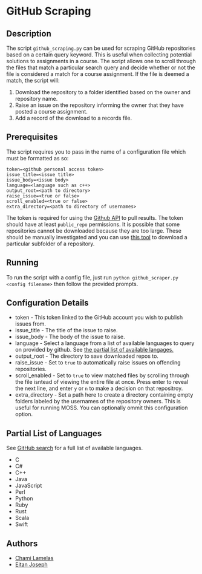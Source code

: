 # GitHub Scraping 

## Description

The script `github_scraping.py` can be used for scraping GitHub repositories based on a certain query keyword. This is useful when collecting potential solutions to assignments in a course. The script allows one to scroll through the files that match a particular search query and decide whether or not the file is considered a match for a course assignment. If the file is deemed a match, the script will: 

1. Download the repository to a folder identified based on the owner and repository name.
2. Raise an issue on the repository informing the owner that they have posted a course assignment.
3. Add a record of the download to a records file. 

## Prerequisites

The script requires you to pass in the name of a configuration file which must be formatted as so: 

```
token=<github personal access token> 
issue_title=<issue title>
issue_body=<issue body> 
language=<language such as c++>
output_root=<path to directory> 
raise_issue=<true or false> 
scroll_enabled=<true or false>
extra_directory=<path to directory of usernames>
```

The token is required for using the [Github API](https://docs.github.com/en/rest/search#search-code) to pull results. The token should have at least `public_repo` permissions. It is possible that some repositories cannot be downloaded because they are too large. These should be manually investigated and you can use [this tool](https://download-directory.github.io/) to download a particular subfolder of a repository. 

## Running

To run the script with a config file, just run `python github_scraper.py <config filename>` then follow the provided prompts. 

## Configuration Details
- token - This token linked to the GitHub account you wish to publish issues from.
- issue_title - The title of the issue to raise.
- issue_body - The body of the issue to raise.
- language - Select a language from a list of available languages to query on provided by github. See [the partial list of available langages.](#partial-list-of-languages)
- output_root - The directory to save downloaded repos to.
- raise_issue - Set to `true` to automatically raise issues on offending repositories.
- scroll_enabled - Set to `true` to view matched files by scrolling through the file isntead of viewing the entire file at once. Press enter to reveal the next line, and enter `y` or `n` to make a decision on that repositroy.
- extra_directory - Set a path here to create a directory containing empty folders labeled by the usernames of the repository owners. This is useful for running MOSS. You can optionally ommit this configuration option.

## Partial List of Languages
See [GitHub search](https://github.com/search/advanced?q=Sample&type=Repositories) for a full list of available languages.
- C
- C#
- C++
- Java
- JavaScript
- Perl
- Python
- Ruby
- Rust
- Scala
- Swift

## Authors

* [Chami Lamelas](https://github.com/ChamiLamelas)
* [Eitan Joseph](https://github.com/EitanJoseph)
